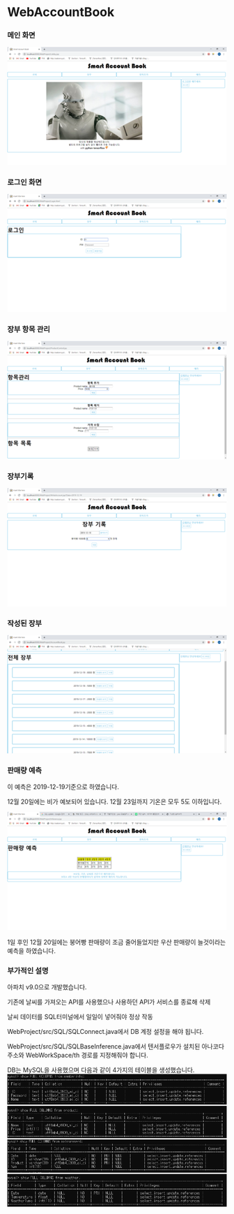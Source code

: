 # WebAccountBook

### 메인 화면

![Alt text](/ScreenShot/1.PNG)

### 로그인 화면

![Alt text](/ScreenShot/2.PNG)

### 장부 항목 관리

![Alt text](/ScreenShot/8.PNG)

### 장부기록

![Alt text](/ScreenShot/10.PNG)

### 작성된 장부

![Alt text](/ScreenShot/12.PNG)

### 판매량 예측

이 예측은 2019-12-19기준으로  하였습니다.

12월 20일에는 비가 예보되어 있습니다.
12월 23일까지 기온은 모두 5도 이하입니다.

![Alt text](/ScreenShot/13.PNG)

1일 후인 12월 20일에는 붕어빵 판매량이 조금 줄어들었지만 우산 판매량이 늘것이라는 예측을 하였습니다.

### 부가적인 설명

아파치 v9.0으로 개발했습니다.

기존에 날씨를 가져오는 API를 사용했으나 사용하던 API가 서비스를 종료해 삭제

날씨 데이터를 SQL터미널에서 일일이 넣어줘야 정상 작동

WebProject/src/SQL/SQLConnect.java에서 DB 계정 설정을 해야 됩니다.


WebProject/src/SQL/SQLBaseInference.java에서 텐서플로우가 설치된 아나코다 주소와 WebWorkSpace/th 경로를 지정해줘야 합니다.



DB는 MySQL을 사용했으며 다음과 같이 4가지의 테이블을 생성했습니다.
![Alt text](/ScreenShot/DB1.png)
![Alt text](/ScreenShot/DB2.png)
![Alt text](/ScreenShot/DB3.png)
![Alt text](/ScreenShot/DB4.png)